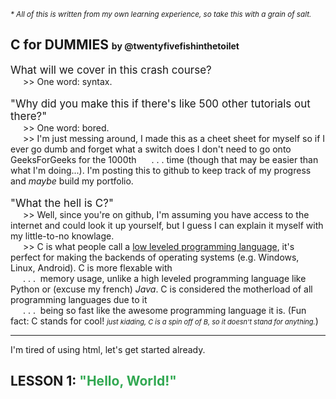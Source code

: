 <small><em>* All of this is written from my own learning experience, so take this with a grain of salt.</em></small>
<h2>C for DUMMIES <label style="font-size: 14px;">by @twentyfivefishinthetoilet</label></h2>
<label style="font-size: 17px; padding-bottom: 3px;">What will we cover in this crash course?</label><br>
<span style="padding-left: 20px; padding-bottom: 12px;">>> One word: syntax.</span>
<br>
<br>
<label style="font-size: 17px; padding-bottom: 5px;">"Why did you make this if there's like 500 other tutorials out there?"</label><br>
<span style="padding-left: 20px; padding-bottom: 7px;">>> One word: bored.<br>
<span style="padding-left: 20px; padding-bottom: 12px;">>> I'm just messing around, I made this as a cheet sheet for myself so if I ever go dumb and forget what a switch does I don't need to go onto GeeksForGeeks for the 1000th 
<span style="padding-left: 20px; padding-bottom: 7px;">.&nbsp;.&nbsp;.&nbsp;time (though that may be easier than what I'm doing...). I'm posting this to github to keep track of my progress and <em>maybe</em> build my portfolio.<br><br>
<label style="font-size: 17px; padding-bottom: 5px;">"What the hell is C?"</label><br>
<span style="padding-left: 20px; padding-bottom: 7px;">>> Well, since you're on github, I'm assuming you have access to the internet and could look it up yourself, but I guess I can explain it myself with my little-to-no knowlage.<br>
<span style="padding-left: 20px; padding-bottom: 7px;">>> C is what people call a <a href="https://en.wikipedia.org/wiki/Low-level_programming_language" target="_blank">low leveled programming language</a>, it's perfect for making the backends of operating systems (e.g. Windows, Linux, Android). C is more flexable with<br>
<span style="padding-left: 20px; padding-bottom: 7px;">.&nbsp;.&nbsp;.&nbsp; memory usage, unlike a high leveled programming language like Python or (excuse my french) <em>Java</em>. C is considered the motherload of all programming languages due to it<br>
<span style="padding-left: 20px; padding-bottom: 7px;">.&nbsp;.&nbsp;.&nbsp; being so fast like the awesome programming language it is. (Fun fact: C stands for cool! <label style="font-size: 11px;"><em>just kidding, C is a spin off of B, so it doesn't stand for anything.</em></label>)
<hr>
I'm tired of using html, let's get started already.

<h2>LESSON 1: <label style="color: #32a852;">"Hello, World!"</label></h2>
